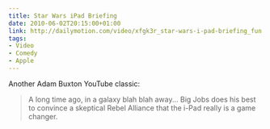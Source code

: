 ```yaml
---
title: Star Wars iPad Briefing
date: 2010-06-02T20:15:00+01:00
link: http://dailymotion.com/video/xfgk3r_star-wars-i-pad-briefing_fun
tags:
- Video
- Comedy
- Apple
---
```

Another Adam Buxton YouTube classic:

> A long time ago, in a galaxy blah blah away... Big Jobs does his best to convince a skeptical Rebel Alliance that the i-Pad really is a game changer.
